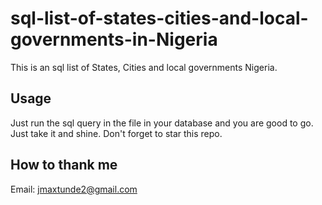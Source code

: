 # sql-list-of-states-cities-and-local-governments-in-Nigeria
This is an sql list of States, Cities and local governments Nigeria.

## Usage
Just run the sql query in the file in your database and you are good to go.
Just take it and shine. Don't forget to star this repo.

## How to thank me
Email: jmaxtunde2@gmail.com
